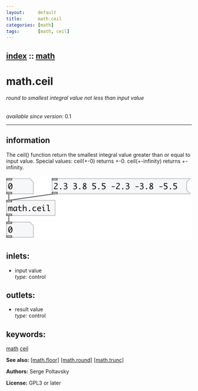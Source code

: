 ```yaml
---
layout:     default
title:      math.ceil
categories: [math]
tags:       [math, ceil]
---
```

[index](index.html) :: [math](category_math.html)
---

# math.ceil

###### round to smallest integral value not less than input value

*available since version:* 0.1

---


## information
The ceil() function return the smallest integral value greater than or equal to input value. Special values: ceil(+-0) returns +-0. ceil(+-infinity) returns +-infinity.


[![example](../examples/img/math.ceil.jpg)](../examples/pd/math.ceil.pd)









## inlets:

* input value<br>
_type:_ control



## outlets:

* result value<br>
_type:_ control



## keywords:

[math](keywords/math.html)
[ceil](keywords/ceil.html)



**See also:**
[\[math.floor\]](math.floor.html)
[\[math.round\]](math.round.html)
[\[math.trunc\]](math.trunc.html)




**Authors:** Serge Poltavsky




**License:** GPL3 or later





